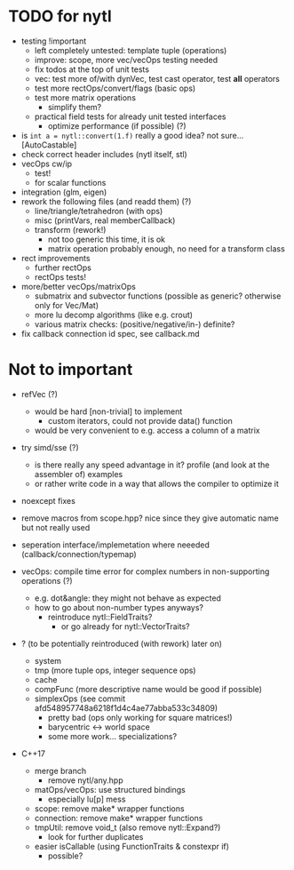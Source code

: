 TODO for nytl
=============

- testing !important
	- left completely untested: template tuple (operations)
	- improve: scope, more vec/vecOps testing needed
	- fix todos at the top of unit tests
	- vec: test more of/with dynVec, test cast operator, test __all__ operators
	- test more rectOps/convert/flags (basic ops)
	- test more matrix operations
		- simplify them?
	- practical field tests for already unit tested interfaces
		- optimize performance (if possible) (?)
- is `int a = nytl::convert(1.f)` really a good idea? not sure... [AutoCastable]
- check correct header includes (nytl itself, stl)
- vecOps cw/ip
	- test!
	- for scalar functions
- integration (glm, eigen)
- rework the following files (and readd them) (?)
	- line/triangle/tetrahedron (with ops)
	- misc (printVars, real memberCallback)
	- transform (rework!)
		- not too generic this time, it is ok
		- matrix operation probably enough, no need for a transform class
- rect improvements
	- further rectOps
	- rectOps tests!
- more/better vecOps/matrixOps
	- submatrix and subvector functions (possible as generic? otherwise only for Vec/Mat)
	- more lu decomp algorithms (like e.g. crout)
	- various matrix checks: (positive/negative/in-) definite?
- fix callback connection id spec, see callback.md

Not to important
===============

- refVec (?)
	- would be hard [non-trivial] to implement
		- custom iterators, could not provide data() function
	- would be very convenient to e.g. access a column of a matrix
- try simd/sse (?)
	- is there really any speed advantage in it? profile (and look at the assembler of) examples
	- or rather write code in a way that allows the compiler to optimize it
- noexcept fixes
- remove macros from scope.hpp? nice since they give automatic name but not really used
- seperation interface/implemetation where neeeded (callback/connection/typemap)
- vecOps: compile time error for complex numbers in non-supporting operations (?)
	- e.g. dot&angle: they might not behave as expected
	- how to go about non-number types anyways?
		- reintroduce nytl::FieldTraits?
			- or go already for nytl::VectorTraits?
- ? (to be potentially reintroduced (with rework) later on)
	- system
	- tmp (more tuple ops, integer sequence ops)
	- cache
	- compFunc (more descriptive name would be good if possible)
	- simplexOps (see commit afd548957748a6218f1d4c4ae77abba533c34809)
		- pretty bad (ops only working for square matrices!)
		- barycentric <-> world space
		- some more work... specializations?


- C++17
	- merge branch
		- remove nytl/any.hpp
	- matOps/vecOps: use structured bindings
		- especially lu[p] mess
	- scope: remove make* wrapper functions
	- connection: remove make* wrapper functions
	- tmpUtil: remove void_t (also remove nytl::Expand?)
		- look for further duplicates
	- easier isCallable (using FunctionTraits & constexpr if)
		- possible?
